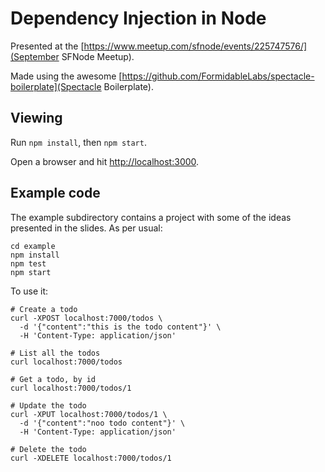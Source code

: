 # Dependency Injection in Node

Presented at the [https://www.meetup.com/sfnode/events/225747576/](September SFNode Meetup).

Made using the awesome [https://github.com/FormidableLabs/spectacle-boilerplate](Spectacle
Boilerplate).

## Viewing

Run `npm install`, then `npm start`.

Open a browser and hit [http://localhost:3000](http://localhost:3000).

## Example code

The example subdirectory contains a project with some of the ideas presented in the slides.
As per usual:

```shell
cd example
npm install
npm test
npm start
```

To use it:

```shell
# Create a todo
curl -XPOST localhost:7000/todos \
  -d '{"content":"this is the todo content"}' \
  -H 'Content-Type: application/json'

# List all the todos
curl localhost:7000/todos

# Get a todo, by id
curl localhost:7000/todos/1

# Update the todo
curl -XPUT localhost:7000/todos/1 \
  -d '{"content":"noo todo content"}' \
  -H 'Content-Type: application/json'

# Delete the todo
curl -XDELETE localhost:7000/todos/1

```
